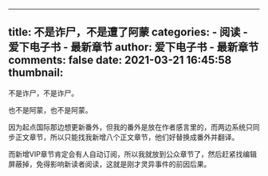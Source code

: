 
---
title: 不是诈尸，不是遭了阿蒙
categories: 
    - 阅读
    - 爱下电子书 - 最新章节
author: 爱下电子书 - 最新章节
comments: false
date: 2021-03-21 16:45:58
thumbnail: 
---

<div>   
<p>不是诈尸，不是诈尸。</p><p>也不是阿蒙，也不是阿蒙。</p><p>因为起点国际那边想更新番外，但我的番外是放在作者感言里的，而两边系统只同步正文章节，所以只能找我新增八个正文章节，他们好替换成番外并翻译。</p><p>而新增VIP章节肯定会有人自动订阅，所以我就放到公众章节了，然后赶紧找编辑屏蔽掉，免得影响新读者阅读，这就是刚才灵异事件的前因后果。</p>
  
</div>
            
